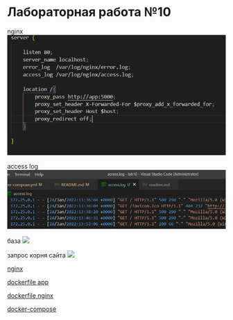 # Лабораторная работа №10

nginx
![](report_img/nginx.PNG)

access log
![](report_img/access.PNG)

база
![](img/db.PNG)

запрос корня сайта
![](img/request.PNG)

[nginx](./nginx/nginx.conf)

[dockerfile app](./app/dockerfile)

[dockerfile nginx](./nginx/dockerfile)

[docker-compose](docker-compose.yml)